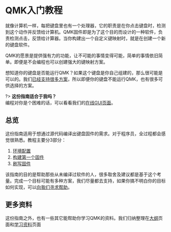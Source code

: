 # QMK入门教程

就像计算机一样，每把键盘里也有一个处理器，它的职责是在你点击键盘时，检测到这个动作并反馈给计算机。QMK固件即是为了这个目的而设计的一种软件，负责检测点击，反馈给计算器。当你构建出一个自定义键映射时，就是在创建一个新的键盘软件。

QMK的愿景是提供强有力的功能，让不可能的事情变得可能，简单的事情依旧简单。即便是不会编程也可以创建强大的键映射方案。

想知道你的键盘是否能运行QMK？如果这个键盘是你自己组建的，那么很可能是可以的。我们[已经支持很多方案](https://qmk.fm/keyboards/)，所以即便你的键盘不能运行QMK，也有很多可供选择的方案。

?> **这份指南适合于我吗？**<br>
编程对你是个困难的话，可以看看我们的[在线GUI页面](zh-cn/newbs_building_firmware_configurator.md)。</div>

## 总览

这份指南适用于想通过源代码编译出键盘固件的需求。对于程序员，全过程都会感觉很熟悉。教程主要分3部分：

1. [环境配置](zh-cn/newbs_getting_started.md)
2. [构建第一个固件](zh-cn/newbs_building_firmware.md)
3. [刷写固件](zh-cn/newbs_flashing.md)

该指南的目的是帮助那些从未编译过软件的人，很多取舍及建议都是基于这个考量。完成一个目标可能有多种方案，我们尽量都去支持，如果你搞不明白你的目标如何实现，可以[向我们寻求帮助](zh-cn/support.md)。

## 更多资料

这份指南之外，也有一些其它能帮助你学习QMK的资料。我们归纳整理在[大纲](zh-cn/syllabus.md)页面和[学习资料](zh-cn/newbs_learn_more_resources.md)页面
